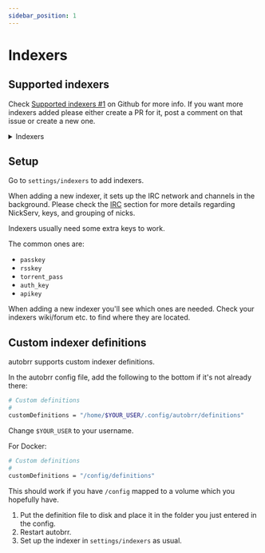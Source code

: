 ```yaml
---
sidebar_position: 1
---
```


# Indexers

## Supported indexers

Check [Supported indexers #1](https://github.com/autobrr/autobrr/issues/1) on Github for more info.
If you want more indexers added please either create a PR for it, post a comment on that issue or create a new one.

<details>
  <summary>Indexers</summary>

  * AlphaRatio
  * AnimeBytes
  * BeyondHD
  * Broadcasthenet
  * DanishBytes
  * DigitalCore
  * Empornium
  * FileList
  * GazelleGames
  * HD-Torrents
  * HDBits
  * IPTorrents
  * Morethantv
  * MyAnonamouse
  * Milkie
  * Nebulance
  * Norbits
  * Orpheus
  * Passthepopcorn
  * Redacted
  * RevolutionTT
  * SuperBits
  * TorrentBytes
  * TorrentDay
  * TorrentDB
  * TorrentLeech
  * TorrentSeeds
  * TorrentSyndikat
  * TranceTraffic
  * UHDBits

</details>

## Setup

Go to `settings/indexers` to add indexers.

When adding a new indexer, it sets up the IRC network and channels in the background.
Please check the [IRC]( ./irc ) section for more details regarding NickServ, keys, and grouping of nicks.

Indexers usually need some extra keys to work.

The common ones are:

* `passkey`
* `rsskey`
* `torrent_pass`
* `auth_key`
* `apikey`

When adding a new indexer you'll see which ones are needed. Check your indexers wiki/forum etc. to find where they are located.

## Custom indexer definitions

autobrr supports custom indexer definitions.

In the autobrr config file, add the following to the bottom if it's not already there:

```bash
# Custom definitions
#
customDefinitions = "/home/$YOUR_USER/.config/autobrr/definitions"
```

Change `$YOUR_USER` to your username.

For Docker:

```bash
# Custom definitions
#
customDefinitions = "/config/definitions"
```

This should work if you have `/config` mapped to a volume which you hopefully have.

1. Put the definition file to disk and place it in the folder you just entered in the config.
2. Restart autobrr.
3. Set up the indexer in `settings/indexers` as usual.
